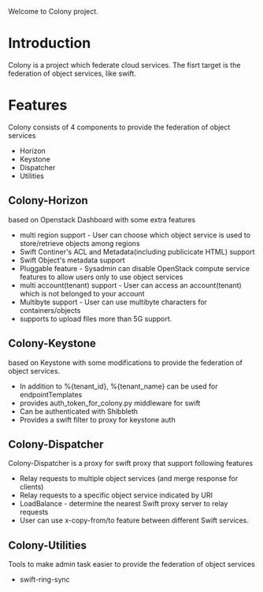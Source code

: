 Welcome to Colony project.


# Introduction

Colony is a project which federate cloud services. The fisrt target is the federation of object services,
like swift.

# Features

Colony consists of 4 components to provide the federation of object services

* Horizon
* Keystone
* Dispatcher
* Utilities

## Colony-Horizon

based on Openstack Dashboard with some extra features

* multi region support - User can choose which object service is used to store/retrieve objects among regions
* Swift Continer's ACL and Metadata(including publicicate HTML)  support
* Swift Object's metadata support
* Pluggable feature - Sysadmin can disable OpenStack compute service features to allow users only to use object services
* multi account(tenant) support - User can access an account(tenant) which is not belonged to your account
* Multibyte support - User can use multibyte characters for containers/objects
* supports to upload files more than 5G support.


## Colony-Keystone

based on Keystone with some modifications to provide the federation of object services.

* In addition to %{tenant_id}, %{tenant_name} can be used for endpointTemplates
* provides auth_token_for_colony.py middleware for swift
* Can be authenticated with Shibbleth 
* Provides a swift filter to proxy for keystone auth

## Colony-Dispatcher

Colony-Dispatcher is a proxy for swift proxy that support following features

* Relay requests to multiple object services (and merge response for clients)
* Relay requests to a specific object service indicated by URI
* LoadBalance - determine the nearest Swift proxy server to relay requests
* User can use x-copy-from/to feature between different Swift services. 


## Colony-Utilities

Tools to make admin task easier to provide the federation of object services

* swift-ring-sync

